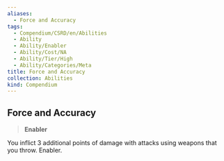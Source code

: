 ```yaml
---
aliases:
  - Force and Accuracy
tags:
  - Compendium/CSRD/en/Abilities
  - Ability
  - Ability/Enabler
  - Ability/Cost/NA
  - Ability/Tier/High
  - Ability/Categories/Meta
title: Force and Accuracy
collection: Abilities
kind: Compendium
---
```

## Force and Accuracy  
>**Enabler**
  
You inflict 3 additional points of damage with attacks using weapons that you throw. Enabler.